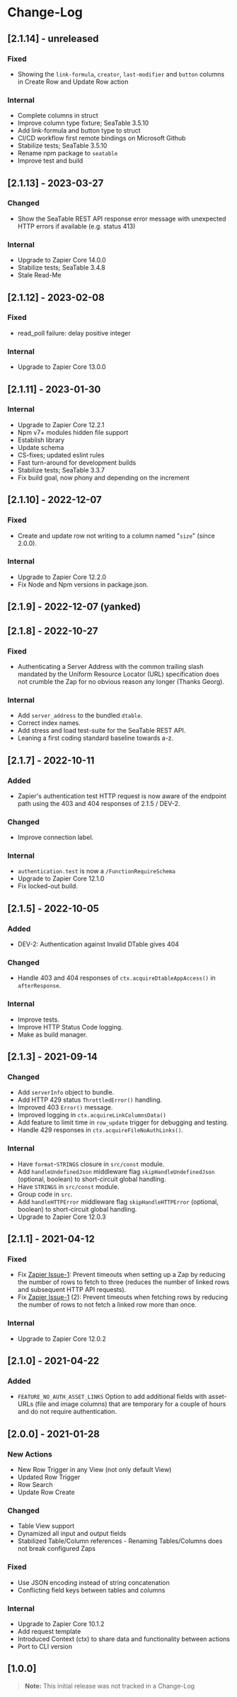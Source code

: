 # Change-Log

## [2.1.14] - unreleased

### Fixed

* Showing the `link-formula`, `creator`, `last-modifier` and `button` columns in Create Row and Update Row action

### Internal

* Complete columns in struct
* Improve column type fixture; SeaTable 3.5.10
* Add link-formula and button type to struct
* CI/CD workflow first remote bindings on Microsoft Github
* Stabilize tests; SeaTable 3.5.10
* Rename npm package to `seatable`
* Improve test and build

## [2.1.13] - 2023-03-27

### Changed

* Show the SeaTable REST API response error message with unexpected HTTP errors if available (e.g. status 413)

### Internal

* Upgrade to Zapier Core 14.0.0
* Stabilize tests; SeaTable 3.4.8
* Stale Read-Me

## [2.1.12] - 2023-02-08

### Fixed

* read_poll failure: delay positive integer

### Internal

* Upgrade to Zapier Core 13.0.0

## [2.1.11] - 2023-01-30

### Internal

* Upgrade to Zapier Core 12.2.1
* Npm v7+ modules hidden file support
* Establish library
* Update schema
* CS-fixes; updated eslint rules
* Fast turn-around for development builds
* Stabilize tests; SeaTable 3.3.7
* Fix build goal, now phony and depending on the increment

## [2.1.10] - 2022-12-07

### Fixed

* Create and update row not writing to a column named "`size`" (since
  2.0.0).

### Internal

* Upgrade to Zapier Core 12.2.0
* Fix Node and Npm versions in package.json.

## [2.1.9] - 2022-12-07 (yanked)

## [2.1.8] - 2022-10-27

### Fixed

* Authenticating a Server Address with the common trailing slash
  mandated by the Uniform Resource Locator (URL) specification does not
  crumble the Zap for no obvious reason any longer (Thanks Georg).

### Internal

* Add `server_address` to the bundled `dtable`.
* Correct index names.
* Add stress and load test-suite for the SeaTable REST API.
* Leaning a first coding standard baseline towards a-z.

## [2.1.7] - 2022-10-11

### Added

* Zapier's authentication test HTTP request is now aware of the endpoint
  path using the 403 and 404 responses of 2.1.5 / DEV-2.

### Changed

* Improve connection label.

### Internal

* `authentication.test` is now a `/FunctionRequireSchema`
* Upgrade to Zapier Core 12.1.0
* Fix locked-out build.

## [2.1.5] - 2022-10-05

### Added

* DEV-2: Authentication against Invalid DTable gives 404

### Changed

* Handle 403 and 404 responses of `ctx.acquireDtableAppAccess()` in `afterResponse`.

### Internal

* Improve tests.
* Improve HTTP Status Code logging.
* Make as build manager.

## [2.1.3] - 2021-09-14

### Changed

* Add `serverInfo` object to bundle.
* Add HTTP 429 status `ThrottledError()` handling.
* Improved 403 `Error()` message.
* Improved logging in `ctx.acquireLinkColumnsData()`
* Add feature to limit time in `row_update` trigger for debugging and testing.
* Handle 429 responses in `ctx.acquireFileNoAuthLinks()`.

### Internal

* Have `format`-`STRINGS` closure in `src/const` module.
* Add `handleUndefinedJson` middleware flag `skipHandleUndefinedJson` (optional, boolean) to short-circuit global handling.
* Have `STRINGS` in `src/const` module.
* Group code in `src`.
* Add `handleHTTPError` middleware flag `skipHandleHTTPError` (optional, boolean) to short-circuit global handling.
* Upgrade to Zapier Core 12.0.3

## [2.1.1] - 2021-04-12

### Fixed

* Fix [Zapier Issue-1]: Prevent timeouts when setting up a Zap by reducing the number of rows to fetch to three (reduces the number of linked rows and subsequent HTTP API requests).
* Fix [Zapier Issue-1] (2): Prevent timeouts when fetching rows by reducing the number of rows to not fetch a linked row more than once.

[Zapier Issue-1]: https://developer.zapier.com/app/111331/issues/1

### Internal

* Upgrade to Zapier Core 12.0.2

## [2.1.0] - 2021-04-22

### Added

* `FEATURE_NO_AUTH_ASSET_LINKS` Option to add additional fields with asset-URLs (file and image columns) that are
  temporary for a couple of hours and do not require authentication.

## [2.0.0] - 2021-01-28

### New Actions

* New Row Trigger in any View (not only default View)
* Updated Row Trigger
* Row Search
* Update Row Create

### Changed

* Table View support
* Dynamized all input and output fields
* Stabilized Table/Column references - Renaming Tables/Columns does not break configured Zaps

### Fixed

* Use JSON encoding instead of string concatenation
* Conflicting field keys between tables and columns

### Internal

* Upgrade to Zapier Core 10.1.2
* Add request template
* Introduced Context (ctx) to share data and functionality between actions
* Port to CLI version

## [1.0.0]

> **Note:** This initial release was not tracked in a Change-Log

